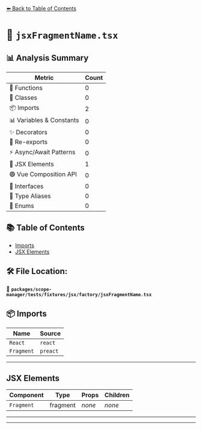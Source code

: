 [⬅️ Back to Table of Contents](../../../../../../index.md)

# 📄 `jsxFragmentName.tsx`

## 📊 Analysis Summary

| Metric | Count |
|--------|-------|
| 🔧 Functions | 0 |
| 🧱 Classes | 0 |
| 📦 Imports | 2 |
| 📊 Variables & Constants | 0 |
| ✨ Decorators | 0 |
| 🔄 Re-exports | 0 |
| ⚡ Async/Await Patterns | 0 |
| 💠 JSX Elements | 1 |
| 🟢 Vue Composition API | 0 |
| 📐 Interfaces | 0 |
| 📑 Type Aliases | 0 |
| 🎯 Enums | 0 |

## 📚 Table of Contents

- [Imports](#imports)
- [JSX Elements](#jsx-elements)

## 🛠️ File Location:
📂 **`packages/scope-manager/tests/fixtures/jsx/factory/jsxFragmentName.tsx`**

## 📦 Imports

| Name | Source |
|------|--------|
| `React` | `react` |
| `Fragment` | `preact` |


---

## JSX Elements

| Component | Type | Props | Children |
|-----------|------|-------|----------|
| `Fragment` | fragment | *none* | *none* |


---


---